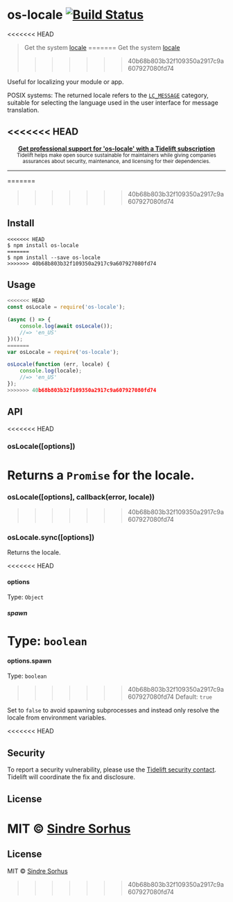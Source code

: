 # os-locale [![Build Status](https://travis-ci.org/sindresorhus/os-locale.svg?branch=master)](https://travis-ci.org/sindresorhus/os-locale)

<<<<<<< HEAD
> Get the system [locale](https://en.wikipedia.org/wiki/Locale_(computer_software))
=======
> Get the system [locale](http://en.wikipedia.org/wiki/Locale)
>>>>>>> 40b68b803b32f109350a2917c9a607927080fd74

Useful for localizing your module or app.

POSIX systems: The returned locale refers to the [`LC_MESSAGE`](http://www.gnu.org/software/libc/manual/html_node/Locale-Categories.html#Locale-Categories) category, suitable for selecting the language used in the user interface for message translation.

<<<<<<< HEAD
---

<div align="center">
	<b>
		<a href="https://tidelift.com/subscription/pkg/npm-os-locale?utm_source=npm-os-locale&utm_medium=referral&utm_campaign=readme">Get professional support for 'os-locale' with a Tidelift subscription</a>
	</b>
	<br>
	<sub>
		Tidelift helps make open source sustainable for maintainers while giving companies<br>assurances about security, maintenance, and licensing for their dependencies.
	</sub>
</div>

---
=======
>>>>>>> 40b68b803b32f109350a2917c9a607927080fd74

## Install

```
<<<<<<< HEAD
$ npm install os-locale
=======
$ npm install --save os-locale
>>>>>>> 40b68b803b32f109350a2917c9a607927080fd74
```


## Usage

```js
<<<<<<< HEAD
const osLocale = require('os-locale');

(async () => {
	console.log(await osLocale());
	//=> 'en_US'
})();
=======
var osLocale = require('os-locale');

osLocale(function (err, locale) {
	console.log(locale);
	//=> 'en_US'
});
>>>>>>> 40b68b803b32f109350a2917c9a607927080fd74
```


## API

<<<<<<< HEAD
### osLocale([options])

Returns a `Promise` for the locale.
=======
### osLocale([options], callback(error, locale))
>>>>>>> 40b68b803b32f109350a2917c9a607927080fd74

### osLocale.sync([options])

Returns the locale.

<<<<<<< HEAD
#### options

Type: `Object`

##### spawn

Type: `boolean`<br>
=======
#### options.spawn

Type: `boolean`  
>>>>>>> 40b68b803b32f109350a2917c9a607927080fd74
Default: `true`

Set to `false` to avoid spawning subprocesses and instead only resolve the locale from environment variables.


<<<<<<< HEAD
## Security

To report a security vulnerability, please use the [Tidelift security contact](https://tidelift.com/security). Tidelift will coordinate the fix and disclosure.


## License

MIT © [Sindre Sorhus](https://sindresorhus.com)
=======
## License

MIT © [Sindre Sorhus](http://sindresorhus.com)
>>>>>>> 40b68b803b32f109350a2917c9a607927080fd74
